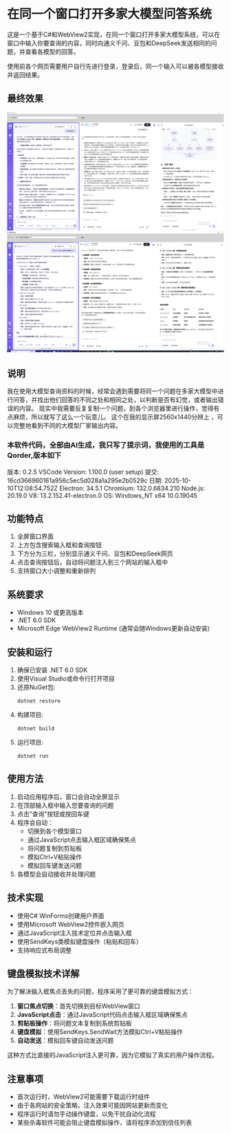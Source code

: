 # 在同一个窗口打开多家大模型问答系统

这是一个基于C#和WebView2实现，在同一个窗口打开多家大模型系统，可以在窗口中输入你要查询的内容，同时向通义千问、豆包和DeepSeek发送相同的问题，并查看各模型的回答。

使用前各个网页需要用户自行先进行登录，登录后，同一个输入可以被各模型接收并返回结果。

## 最终效果

![最终效果](img/最终效果.png)
![最终效果2](img/最终效果2.png)

## 说明
  我在使用大模型查询资料的时候，经常会遇到需要将同一个问题在多家大模型中进行问答，并找出他们回答的不同之处和相同之处，以判断是否有幻觉，或者输出错误的内容。
  现实中我需要反复复制一个问题，到各个浏览器里进行操作，觉得有点麻烦，所以就写了这么一个玩意儿。
  这个在我的显示屏2560x1440分辨上 ，可以完整地看到不同的大模型厂家输出内容。
###  本软件代码，全部由AI生成，我只写了提示词，我使用的工具是Qorder,版本如下
  版本: 0.2.5
   VSCode Version: 1.100.0 (user setup)
   提交: 16cd366960161a956c5ec5d028a1a295e2b0529c
   日期: 2025-10-10T12:08:54.752Z
   Electron: 34.5.1
   Chromium: 132.0.6834.210
   Node.js: 20.19.0
   V8: 13.2.152.41-electron.0
   OS: Windows_NT x64 10.0.19045
## 功能特点

1. 全屏窗口界面
2. 上方包含搜索输入框和查询按钮
3. 下方分为三栏，分别显示通义千问、豆包和DeepSeek网页
4. 点击查询按钮后，自动将问题注入到三个网站的输入框中
5. 支持窗口大小调整和重新排列

## 系统要求

- Windows 10 或更高版本
- .NET 6.0 SDK
- Microsoft Edge WebView2 Runtime (通常会随Windows更新自动安装)

## 安装和运行

1. 确保已安装 .NET 6.0 SDK
2. 使用Visual Studio或命令行打开项目
3. 还原NuGet包:
   ```
   dotnet restore
   ```
4. 构建项目:
   ```
   dotnet build
   ```
5. 运行项目:
   ```
   dotnet run
   ```

## 使用方法

1. 启动应用程序后，窗口会自动全屏显示
2. 在顶部输入框中输入您要查询的问题
3. 点击"查询"按钮或按回车键
4. 程序会自动：
   - 切换到各个模型窗口
   - 通过JavaScript点击输入框区域确保焦点
   - 将问题复制到剪贴板
   - 模拟Ctrl+V粘贴操作
   - 模拟回车键发送问题
5. 各模型会自动接收并处理问题

## 技术实现

- 使用C# WinForms创建用户界面
- 使用Microsoft WebView2控件嵌入网页
- 通过JavaScript注入技术定位并点击输入框
- 使用SendKeys类模拟键盘操作（粘贴和回车）
- 支持响应式布局调整

## 键盘模拟技术详解

为了解决输入框焦点丢失的问题，程序采用了更可靠的键盘模拟方式：

1. **窗口焦点切换**：首先切换到目标WebView窗口
2. **JavaScript点击**：通过JavaScript代码点击输入框区域确保焦点
3. **剪贴板操作**：将问题文本复制到系统剪贴板
4. **键盘模拟**：使用SendKeys.SendWait方法模拟Ctrl+V粘贴操作
5. **自动发送**：模拟回车键自动发送问题

这种方式比直接的JavaScript注入更可靠，因为它模拟了真实的用户操作流程。

## 注意事项

- 首次运行时，WebView2可能需要下载运行时组件
- 由于各网站的安全策略，注入效果可能因网站更新而变化
- 程序运行时请勿手动操作键盘，以免干扰自动化流程
- 某些杀毒软件可能会阻止键盘模拟操作，请将程序添加到信任列表


